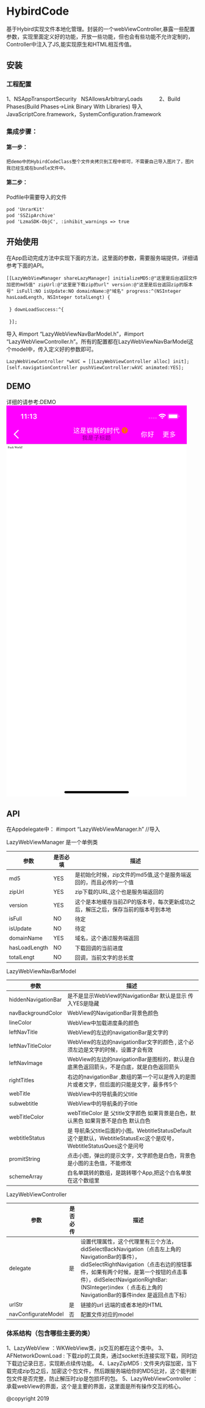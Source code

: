 # HybirdCode

基于Hybird实现文件本地化管理。封装的一个webViewController,暴露一些配置参数，实现里面定义好的功能，开放一些功能，但也会有些功能不允许定制的，Controller中注入了JS,能实现原生和HTML相互传值。

## 安装

### 工程配置
1、<key>NSAppTransportSecurity</key>
    <dict>
        <key>NSAllowsArbitraryLoads</key>
        <true/>
    </dict>
2、Build Phases(Build Phases->Link Binary With Libraries)
导入   JavaScriptCore.framework，SystemConfiguration.framework

### 集成步骤：

#### 第一步：
	把demo中的HybirdCodeClass整个文件夹拷贝到工程中即可，不需要自己导入图片了，图片我已经生成在bundle文件中。

#### 第二步：

Podfile中需要导入的文件

  	pod 'UnrarKit'
  	pod 'SSZipArchive'
  	pod 'LzmaSDK-ObjC', :inhibit_warnings => true

## 开始使用

在App启动完成方法中实现下面的方法，这里面的参数，需要服务端提供，详细请参考下面的API。

	[[LazyWebViewManager shareLazyManager] initializeMD5:@"这里是后台返回文件加密的md5值" zipUrl:@"这里是下载zip的url" version:@"这里是后台返回zip的版本号" isFull:NO isUpdate:NO domainName:@"域名" progress:^(NSInteger hasLoadLength, NSInteger totalLengt) {

	 } downLoadSuccess:^{ 

	 }];

导入 #import “LazyWebViewNavBarModel.h”，#import 	“LazyWebViewController.h”。所有的配置都在LazyWebViewNavBarModel这个model中，传入定义好的参数即可。
	
	LazyWebViewController *wkVC = [[LazyWebViewController alloc] init];
	[self.navigationController pushViewController:wkVC animated:YES];

## DEMO

详细的请参考:DEMO
![效果图](1234.png)



## API

在Appdelegate中： #import “LazyWebViewManager.h”  //导入

LazyWebViewManager 是一个单例类

| 参数  | 是否必填  | 描述  |
| ------------ | ------------ | ------------ |
| md5  |  YES | 是初始化时候，zip文件的md5值,这个是服务端返回的，而且必传的一个值  |
| zipUrl  | YES  | zip下载的URL,这个也是服务端返回的  |
| version  | YES  | 这个是本地缓存当前ZIP的版本号，每次更新成功之后，解压之后，保存当前的版本号到本地  |
| isFull  | NO  | 待定  |
| isUpdate  | NO  | 待定  |
| domainName  | YES  | 域名，这个通过服务端返回  |
| hasLoadLength  | NO  | 下载回调的当前进度  |
| totalLengt  | NO  | 回调，当前文字的总长度  |



LazyWebViewNavBarModel

| 参数  | 描述  |
| ------------ | ------------ |
| hiddenNavigationBar  | 是不是显示WebView的NavigationBar  默认是显示  传入YES是隐藏  |
| navBackgroundColor  | WebView的NavigationBar背景色颜色  |
| lineColor  | WebView中加载进度条的颜色  |
| leftNavTitle  | WebView的左边的navigationBar是文字的  |
| leftNavTitleColor  | WebView的左边的navigationBar文字的颜色  ,  这个必须左边是文字的时候，设置才会有效  |
| leftNavImage  | WebView的左边的navigationBar是图标的，默认是白底黑色返回箭头，不是白底，就是白色返回箭头  |
| rightTitles  | 右边的navigationBar ,数组的第一个可以是传入的是图片或者文字，但后面的只能是文字，最多传5个  |
| webTitle  | WebView中的导航条的父title  |
| subwebtitle  | WebView中的导航条的子title  |
| webTitleColor  | webTitleColor 是 父title文字颜色  如果背景是白色，默认黑色  如果背景不是白色  默认白色  |
| webtitleStatus  | 是 导航条父title后面的小图。WebtitleStatusDefault这个是默认，WebtitleStatusExc这个是叹号，WebtitleStatusQues这个是问号  |
| promitString  | 点击小图，弹出的提示文字，文字颜色是白色，背景色是小图的主色值，不能修改  |
| schemeArray  | 白名单跳转的数组，是跳转哪个App,把这个白名单放在这个数组里  |

LazyWebViewController

| 参数  | 是否必传  | 描述  |
| ------------ | ------------ | ------------ |
| delegate  | 是  | 设置代理属性，这个代理里有三个方法，didSelectBackNavigation（点击左上角的NavigationBar的事件），didSelectRightNavigation（点击右边的按钮事件，如果有两个时候，是第一个按钮的点击事件），didSelectNavigationRightBar:(NSInteger)index（    点击右上角的NavigationBar的事件index 是返回点击下标）  |
| urlStr  | 是  | 链接的url   远端的或者本地的HTML  |
| navConfigurateModel  | 否  | 配置文件对应的model  |

### 体系结构（包含哪些主要的类）

1、LazyWebView ：WKWebView类，js交互的都在这个类中。
3、AFNetworkDownLoad  : 下载zip的工具类，通过socket长连接实现下载，同时边下载边记录日志，实现断点续传功能。
4、LazyZipMD5 : 文件夹内容加密，当下载完成zip包之后，加密这个包文件，然后跟服务端给你的MD5比对，这个能判断包文件是否完整，防止解压时zip是包损坏的包。
5、LazyWebViewController ：承载webView的界面，这个是主要的界面，这里面是所有操作交互的核心。

@copyright 2019



